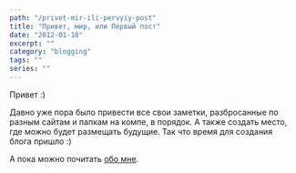 ```yaml
---
path: "/privet-mir-ili-pervyiy-post"
title: "Привет, мир, или Первый пост"
date: "2012-01-10"
excerpt: ""
category: "blogging"
tags: ""
series: ""
---
```


Привет :)

Давно уже пора было привести все свои заметки, разбросанные по разным сайтам и папкам на компе, в порядок. А также создать место, где можно будет размещать будущие. Так что время для создания блога пришло :)

А пока можно почитать [обо мне](http://oriolo.ru/about/ "Об авторе").
